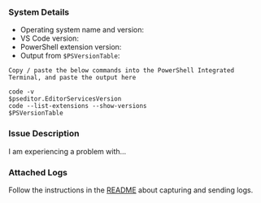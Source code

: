 <!--

Please fill in these details so that we can help you!

If you are filing an issue related to PowerShell syntax coloring/highlighting,
please file it at the EditorSyntax repo:

https://github.com/PowerShell/EditorSyntax/issues

-->

### System Details

- Operating system name and version:
- VS Code version:
- PowerShell extension version:
- Output from `$PSVersionTable`:

```
Copy / paste the below commands into the PowerShell Integrated Terminal, and paste the output here

code -v
$pseditor.EditorServicesVersion
code --list-extensions --show-versions
$PSVersionTable
```

### Issue Description

I am experiencing a problem with...

### Attached Logs

Follow the instructions in the [README](https://github.com/PowerShell/vscode-powershell#reporting-problems)
about capturing and sending logs.

